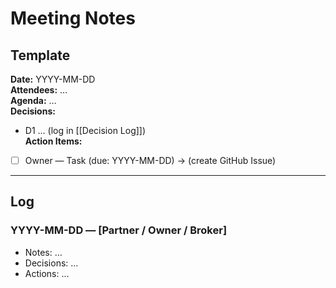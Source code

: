 # Meeting Notes

## Template
**Date:** YYYY-MM-DD  
**Attendees:** …  
**Agenda:** …  
**Decisions:**  
- D1 … (log in [[Decision Log]])  
**Action Items:**  
- [ ] Owner — Task (due: YYYY-MM-DD)  → (create GitHub Issue)

---

## Log
### YYYY-MM-DD — [Partner / Owner / Broker]
- Notes: …
- Decisions: …
- Actions: …

